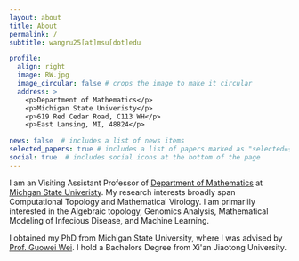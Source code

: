 ```yaml
---
layout: about
title: About
permalink: /
subtitle: wangru25[at]msu[dot]edu

profile:
  align: right
  image: RW.jpg
  image_circular: false # crops the image to make it circular
  address: >
    <p>Department of Mathematics</p>
    <p>Michigan State Univeristy</p>
    <p>619 Red Cedar Road, C113 WH</p>
    <p>East Lansing, MI, 48824</p>

news: false  # includes a list of news items
selected_papers: true # includes a list of papers marked as "selected={true}"
social: true  # includes social icons at the bottom of the page
---
```

I am an Visiting Assistant Professor of [Department of Mathematics](https://math.msu.edu/) at [Michgan State Univeristy](https://msu.edu/). My research interests broadly span
Computational Topology and Mathematical Virology. I am primarlily interested in the Algebraic topology, Genomics Analysis, Mathematical Modeling of Infecious Disease, and Machine Learning. 

I obtained my PhD from Michigan State University, where I was advised by [Prof. Guowei Wei](https://users.math.msu.edu/users/weig/). I hold a Bachelors Degree from Xi'an Jiaotong University. 
